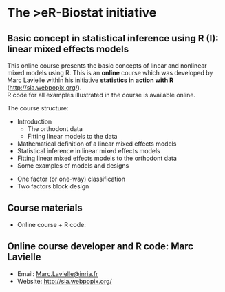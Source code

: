 # The >eR-Biostat initiative
## Basic concept in statistical inference using R (I): linear mixed effects models

This online course presents the basic concepts of  linear and nonlinear mixed models using R. 
This is an **online** course which was developed by Marc Lavielle within his initiative **statistics in action with R** (http://sia.webpopix.org/).  
R code for all examples illustrated in the course is available online. 

The course structure:

* Introduction
  + The orthodont data
  + Fitting linear models to the data
* Mathematical definition of a linear mixed effects models
* Statistical inference in linear mixed effects models
* Fitting linear mixed effects models to the orthodont data
* Some examples of models and designs
 + One factor (or one-way) classification
 + Two factors block design

## Course materials

* Online course + R code:

## Online course developer and R code: Marc Lavielle 

* Email: Marc.Lavielle@inria.fr
* Website: http://sia.webpopix.org/ 
